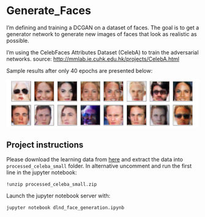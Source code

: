 # Generate_Faces

I’m defining and training a DCGAN on a dataset of faces. The goal is to get a generator network to generate new images of faces that look as realistic as possible.

I’m using the CelebFaces Attributes Dataset (CelebA) to train the adversarial networks.
source: http://mmlab.ie.cuhk.edu.hk/projects/CelebA.html

Sample results after only 40 epochs are presented below:

![Fake faces](./faces1.png)

## Project instructions

Please download the learning data from [here](https://s3.amazonaws.com/video.udacity-data.com/topher/2018/November/5be7eb6f_processed-celeba-small/processed-celeba-small.zip) and extract the data into `processed_celeba_small` folder. In alternative uncomment and run the first line in the jupyter notebook:
```ipnbpython
!unzip processed_celeba_small.zip
```
Launch the jupyter notebook server with:
```ipnbpython
jupyter notebook dlnd_face_generation.ipynb
```
